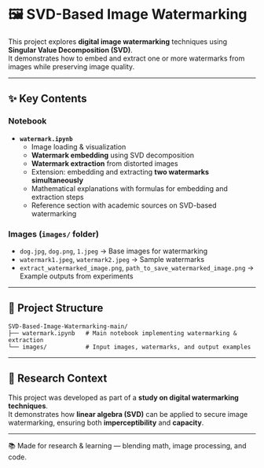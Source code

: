 # 🖼️ SVD-Based Image Watermarking

This project explores **digital image watermarking** techniques using **Singular Value Decomposition (SVD)**.  
It demonstrates how to embed and extract one or more watermarks from images while preserving image quality.

---

## ✨ Key Contents

### Notebook
- **`watermark.ipynb`**  
  - Image loading & visualization  
  - **Watermark embedding** using SVD decomposition  
  - **Watermark extraction** from distorted images  
  - Extension: embedding and extracting **two watermarks simultaneously**  
  - Mathematical explanations with formulas for embedding and extraction steps  
  - Reference section with academic sources on SVD-based watermarking  

### Images (`images/` folder)
- `dog.jpg`, `dog.png`, `1.jpeg` → Base images for watermarking  
- `watermark1.jpeg`, `watermark2.jpeg` → Sample watermarks  
- `extract_watermarked_image.png`, `path_to_save_watermarked_image.png` → Example outputs from experiments  

---

## 🧱 Project Structure
```
SVD-Based-Image-Watermarking-main/
├── watermark.ipynb   # Main notebook implementing watermarking & extraction
└── images/           # Input images, watermarks, and output examples
```

---

## 🎯 Research Context
This project was developed as part of a **study on digital watermarking techniques**.  
It demonstrates how **linear algebra (SVD)** can be applied to secure image watermarking, ensuring both **imperceptibility** and **capacity**.

---

📚 Made for research & learning — blending math, image processing, and code.

